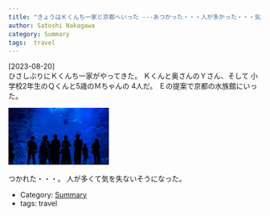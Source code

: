 ```yaml
---
title: "きょうはＫくんち一家と京都へいった ---あつかった・・・人が多かった・・・気が狂いそう"
author: Satoshi Nakagawa
category: Summary
tags:  travel
---
```


[2023-08-20]  
 ひさしぶりにＫくんち一家がやってきた。
Ｋくんと奥さんのＹさん、そして
小学校2年生のＱくんと5歳のＭちゃんの
4人だ。
Ｅの提案で京都の水族館にいった。

<a href="/pict/2023-08-20-kyoto-5-pub.jpg">
<img src="/pict/2023-08-20-kyoto-5-pub.jpg" alt="" width="200"/></a>

 つかれた・・・。
人が多くて気を失ないそうになった。

- Category: [Summary](categories.html#Summary)
- tags:  travel
